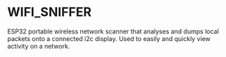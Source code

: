 # WIFI_SNIFFER
ESP32 portable wireless network scanner that analyses and dumps local packets onto a connected i2c display. Used to easily and quickly view activity on a network.
